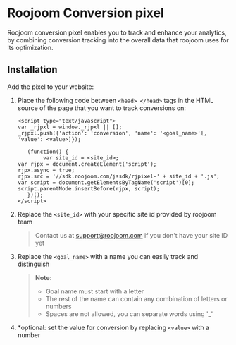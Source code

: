 Roojoom Conversion pixel
===================
Roojoom conversion pixel enables you to track and enhance your analytics, by combining conversion tracking into the overall data that roojoom uses for its optimization.


Installation
-------------

Add the pixel to your website: 

1. Place the following code between ```<head> </head>``` tags in the HTML source of the page that you want to track conversions on:
	```
	<script type="text/javascript">
	var _rjpxl = window._rjpxl || [];
	_rjpxl.push({'action': 'conversion', 'name': '<goal_name>'[, 'value': <value>]});
	
	   (function() {
	      	var site_id = <site_id>;
	var rjpx = document.createElement('script');
	rjpx.async = true;
	rjpx.src = '//sdk.roojoom.com/jssdk/rjpixel-' + site_id + '.js';
	var script = document.getElementsByTagName('script')[0];
	script.parentNode.insertBefore(rjpx, script);
	   })();
	</script>
	```

2. Replace the ```<site_id>``` with your specific site id provided by roojoom team
	> Contact us at [support@roojoom.com](support@roojoom.com) if you don't have your site ID yet

3. Replace the ```<goal_name>``` with a name you can easily track and distinguish
    > **Note:**  
    > - Goal name must start with a letter
    > - The rest of the name can contain any combination of letters or numbers 
    > - Spaces are not allowed, you can separate words using '_'    
    
4. *optional: set the value for conversion by replacing `<value>` with a number 


